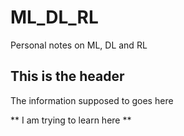 # ML_DL_RL
Personal notes on ML, DL and RL

## This is the header 

The information supposed to goes here

** I am trying to learn here **